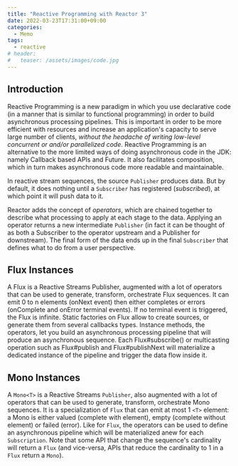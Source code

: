 ```yaml
---
title: "Reactive Programming with Reactor 3"
date: 2022-03-23T17:31:00+09:00
categories:
  - Memo
tags:
  - reactive
# header:
#   teaser: /assets/images/code.jpg
---
```


## Introduction
Reactive Programming is a new paradigm in which you use declarative code (in a manner that is similar to functional programming) in order to build asynchronous processing pipelines. This is important in order to be more efficient with resources and increase an application's capacity to serve large number of clients, *without the headache of writing low-level concurrent or and/or parallelized code*. Reactive Programming is an alternative to the more limited ways of doing asynchronous code in the JDK: namely Callback based APIs and Future. It also facilitates composition, which in turn makes asynchronous code more readable and maintainable.

In reactive stream sequences, the source `Publisher` produces data. But by default, it does nothing until a `Subscriber` has registered (*subscribed*), at which point it will push data to it.

Reactor adds the concept of *operators*, which are chained together to describe what processing to apply at each stage to the data. Applying an operator returns a new intermediate `Publisher` (in fact it can be thought of as both a Subscriber to the operator upstream and a Publisher for downstream). The final form of the data ends up in the final `Subscriber` that defines what to do from a user perspective.

## Flux Instances 
A Flux<T> is a Reactive Streams Publisher, augmented with a lot of operators that can be used to generate, transform, orchestrate Flux sequences. It can emit 0 to n <T> elements (onNext event) then either completes or errors (onComplete and onError terminal events). If no terminal event is triggered, the Flux is infinite. Static factories on Flux allow to create sources, or generate them from several callbacks types. Instance methods, the operators, let you build an asynchronous processing pipeline that will produce an asynchronous sequence. Each Flux#subscribe() or multicasting operation such as Flux#publish and Flux#publishNext will materialize a dedicated instance of the pipeline and trigger the data flow inside it.

## Mono Instances
A `Mono<T>` is a Reactive Streams `Publisher`, also augmented with a lot of operators that can be used to generate, transform, orchestrate Mono sequences. It is a specialization of `Flux` that can emit at most 1 `<T>` element: a Mono is either valued (complete with element), empty (complete without element) or failed (error). Like for `Flux`, the operators can be used to define an asynchronous pipeline which will be materialized anew for each `Subscription`. Note that some API that change the sequence's cardinality will return a `Flux` (and vice-versa, APIs that reduce the cardinality to 1 in a `Flux` return a `Mono`).

